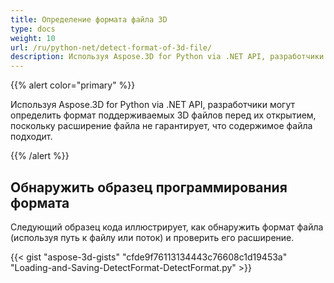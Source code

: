 ```yaml
---
title: Определение формата файла 3D
type: docs
weight: 10
url: /ru/python-net/detect-format-of-3d-file/
description: Используя Aspose.3D for Python via .NET API, разработчики могут определить формат поддерживаемых 3D файлов перед их открытием, поскольку расширение файла не гарантирует, что содержимое файла подходит.
---
```

{{% alert color="primary" %}} 

Используя Aspose.3D for Python via .NET API, разработчики могут определить формат поддерживаемых 3D файлов перед их открытием, поскольку расширение файла не гарантирует, что содержимое файла подходит.

{{% /alert %}} 
##  **Обнаружить образец программирования формата**
Следующий образец кода иллюстрирует, как обнаружить формат файла (используя путь к файлу или поток) и проверить его расширение.

{{< gist "aspose-3d-gists" "cfde9f76113134443c76608c1d19453a" "Loading-and-Saving-DetectFormat-DetectFormat.py" >}}
